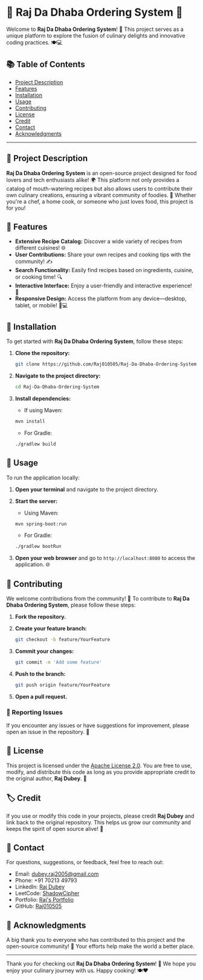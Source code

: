 # 🌟 Raj Da Dhaba Ordering System 🌟

Welcome to **Raj Da Dhaba Ordering System**! 🎉 This project serves as a unique platform to explore the fusion of culinary delights and innovative coding practices. 🍽️💻

## 📚 Table of Contents
- [Project Description](#project-description)
- [Features](#features)
- [Installation](#installation)
- [Usage](#usage)
- [Contributing](#contributing)
- [License](#license)
- [Credit](#credit)
- [Contact](#contact)
- [Acknowledgments](#acknowledgments)

---

## 🍜 Project Description
**Raj Da Dhaba Ordering System** is an open-source project designed for food lovers and tech enthusiasts alike! 🌍 This platform not only provides a catalog of mouth-watering recipes but also allows users to contribute their own culinary creations, ensuring a vibrant community of foodies. 🍳 Whether you're a chef, a home cook, or someone who just loves food, this project is for you!

## 🌈 Features
- **Extensive Recipe Catalog:** Discover a wide variety of recipes from different cuisines! 🌐
- **User Contributions:** Share your own recipes and cooking tips with the community! ✍️
- **Search Functionality:** Easily find recipes based on ingredients, cuisine, or cooking time! 🔍
- **Interactive Interface:** Enjoy a user-friendly and interactive experience! 🎨
- **Responsive Design:** Access the platform from any device—desktop, tablet, or mobile! 📱💻

## 🚀 Installation
To get started with **Raj Da Dhaba Ordering System**, follow these steps:

1. **Clone the repository:**
   ```bash
   git clone https://github.com/Raj010505/Raj-Da-Dhaba-Ordering-System.git
   ```

2. **Navigate to the project directory:**
   ```bash
   cd Raj-Da-Dhaba-Ordering-System
   ```

3. **Install dependencies:**
   - If using Maven:
   ```bash
   mvn install
   ```
   - For Gradle:
   ```bash
   ./gradlew build
   ```

## 🏁 Usage
To run the application locally:

1. **Open your terminal** and navigate to the project directory.
2. **Start the server:**
   - Using Maven:
   ```bash
   mvn spring-boot:run
   ```
   - For Gradle:
   ```bash
   ./gradlew bootRun
   ```

3. **Open your web browser** and go to `http://localhost:8080` to access the application. 🌐

## 🤝 Contributing
We welcome contributions from the community! 💖 To contribute to **Raj Da Dhaba Ordering System**, please follow these steps:

1. **Fork the repository.**
2. **Create your feature branch:**
   ```bash
   git checkout -b feature/YourFeature
   ```

3. **Commit your changes:**
   ```bash
   git commit -m 'Add some feature'
   ```

4. **Push to the branch:**
   ```bash
   git push origin feature/YourFeature
   ```

5. **Open a pull request.**

### 📣 Reporting Issues
If you encounter any issues or have suggestions for improvement, please open an issue in the repository. 🐛

## 📜 License
This project is licensed under the [Apache License 2.0](LICENSE). You are free to use, modify, and distribute this code as long as you provide appropriate credit to the original author, **Raj Dubey**. 🙌

## 🏷️ Credit
If you use or modify this code in your projects, please credit **Raj Dubey** and link back to the original repository. This helps us grow our community and keeps the spirit of open source alive! 🌟

## 📧 Contact
For questions, suggestions, or feedback, feel free to reach out:
- Email: dubey.raj2005@gmail.com
- Phone: +91 70213 49793
- LinkedIn: [Raj Dubey](https://www.linkedin.com/in/ShadowCipher)
- LeetCode: [ShadowCipher](https://leetcode.com/ShadowCipher)
- Portfolio: [Raj's Portfolio](https://raj-two.vercel.app/)
- GitHub: [Raj010505](https://github.com/Raj010505)

## 🎉 Acknowledgments
A big thank you to everyone who has contributed to this project and the open-source community! 🙏 Your efforts help make the world a better place.

---

Thank you for checking out **Raj Da Dhaba Ordering System**! 🌟 We hope you enjoy your culinary journey with us. Happy cooking! 🍽️❤️
